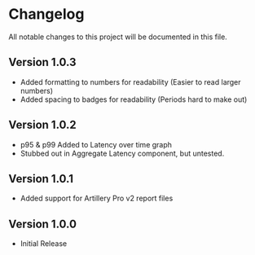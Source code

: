 # Changelog

All notable changes to this project will be documented in this file.

## Version 1.0.3
- Added formatting to numbers for readability (Easier to read larger numbers)
- Added spacing to badges for readability (Periods hard to make out)

## Version 1.0.2
- p95 & p99 Added to Latency over time graph
- Stubbed out in Aggregate Latency component, but untested.

## Version 1.0.1
- Added support for Artillery Pro v2 report files

## Version 1.0.0
- Initial Release